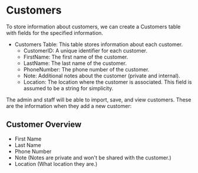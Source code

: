 # Customers

To store information about customers, we can create a Customers table with fields for the specified information.

- Customers Table: This table stores information about each customer.
    - CustomerID: A unique identifier for each customer.
    - FirstName: The first name of the customer.
    - LastName: The last name of the customer.
    - PhoneNumber: The phone number of the customer.
    - Note: Additional notes about the customer (private and internal).
    - Location: The location where the customer is associated. This field is assumed to be a string for simplicity.

The admin and staff will be able to import, save, and view customers. These are the information when they add a new customer:

## Customer Overview
- First Name
- Last Name
- Phone Number
- Note (Notes are private and won't be shared with the customer.)
- Location (What location they are.)
